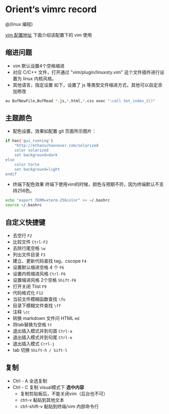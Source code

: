 # Orient‘s vimrc record
@(linux 编程)


[vim 配置地址](https://github.com/lcdsdream/vim.git)
下面介绍该配置下的 vim 使用


## 缩进问题
* vim 默认设置4个空格缩进
* 对应 C/C++ 文件，打开通过 "vim/plugin/linuxsty.vim" 这个文件插件进行设置为 linux 内核风格。
* 其他语言，指定设置
如下，设置了 js 等类型文件缩进方式，其他可以自定添加修改
```bash
au BufNewFile,BufRead *.js,*.html,*.css exec ":call Set_index_2()"
```

##  主题颜色
* 配色设置，效果如配置 git 页面所示图片：

```bash
if has('gui_running')
    "http://ethanschoonover.com/solarized
    color solarized
    set background=dark
else
    color torte
    set background=light
endif
```
* 终端下配色效果
终端下使用vim的时候，颜色与预期不符，因为终端默认不支持256色。

```bash
echo "export TERM=xterm-256color" >> ~/.bashrc
source ~/.bashrc
```

## 自定义快捷键

* 去空行 ``F2`` 
* 比较文件 ``Ctrl-F2``
* 去除行尾空格 ``\w``
* 列出文件目录 ``F3``
* 建立、更新代码查找 tag，cscope ``F4``
* 设置默认缩进空格 4 个 ``F6``
* 设置内核缩进风格 ``Ctrl-F6``
* 设置缩进风格 2个空格 ``Shift-F6``
* 打开关闭 Tlist ``F9``
* 代码格式化 ``F12``
* 当前文件模糊函数查找 ``\fu``
* 目录下模糊文件查找 ``\ff``
* 注释 ``\cc``
* 转换 markdown 文件问 HTML ``md``
* 将tab替换为空格  ``tt``
* 退出插入模式并到句首  ``Ctrl-a``
* 退出插入模式并到句尾 ``Ctrl-e``
* 退出插入模式 ``Crrl-j``
* tab 切换 ``Shift-h / Sift-l``

## 复制
* Ctrl - A 全选复制
* Ctrl - C 复制 visual模式下  **选中内容**
	* 复制剪贴板后，不能关闭vim（后台也不可）
	* ctrl-v 黏贴到其他文本
	* ctrl-shift-v 黏贴到终端/vim 内部命令行


